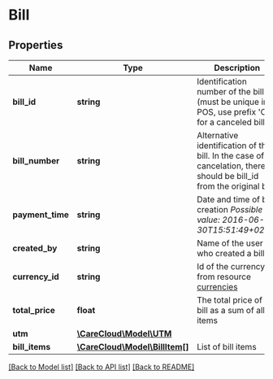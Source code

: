 # Bill

## Properties
Name | Type | Description | Notes
------------ | ------------- | ------------- | -------------
**bill_id** | **string** | Identification number of the bill (must be unique in POS, use prefix &#x27;C&#x27; for a canceled bill) | 
**bill_number** | **string** | Alternative identification of the bill. In the case of cancelation, there should be bill_id from the original bill. | [optional] 
**payment_time** | **string** | Date and time of bill creation *Possible value: 2016-06-30T15:51:49+02:00* | 
**created_by** | **string** | Name of the user who created a bill | [optional] 
**currency_id** | **string** | Id of the currency from resource [currencies](#tag/Currencies) | 
**total_price** | **float** | The total price of the bill as a sum of all items | 
**utm** | [**\CareCloud\Model\UTM**](UTM.md) |  | [optional] 
**bill_items** | [**\CareCloud\Model\BillItem[]**](BillItem.md) | List of bill items | 

[[Back to Model list]](../../README.md#documentation-for-models) [[Back to API list]](../../README.md#documentation-for-api-endpoints) [[Back to README]](../../README.md)

